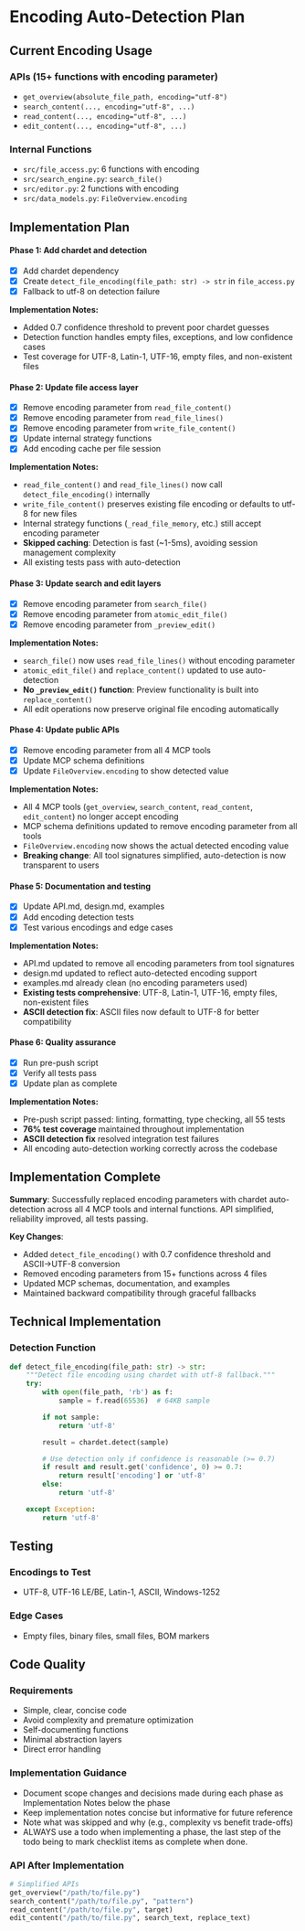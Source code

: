 # Encoding Auto-Detection Plan

## Current Encoding Usage

### APIs (15+ functions with encoding parameter)

- `get_overview(absolute_file_path, encoding="utf-8")`
- `search_content(..., encoding="utf-8", ...)`
- `read_content(..., encoding="utf-8", ...)`
- `edit_content(..., encoding="utf-8", ...)`

### Internal Functions

- `src/file_access.py`: 6 functions with encoding
- `src/search_engine.py`: `search_file()`
- `src/editor.py`: 2 functions with encoding
- `src/data_models.py`: `FileOverview.encoding`

## Implementation Plan

#### Phase 1: Add chardet and detection

- [x] Add chardet dependency
- [x] Create `detect_file_encoding(file_path: str) -> str` in `file_access.py`
- [x] Fallback to utf-8 on detection failure

**Implementation Notes:**

- Added 0.7 confidence threshold to prevent poor chardet guesses
- Detection function handles empty files, exceptions, and low confidence cases
- Test coverage for UTF-8, Latin-1, UTF-16, empty files, and non-existent files

#### Phase 2: Update file access layer

- [x] Remove encoding parameter from `read_file_content()`
- [x] Remove encoding parameter from `read_file_lines()`
- [x] Remove encoding parameter from `write_file_content()`
- [x] Update internal strategy functions
- [x] Add encoding cache per file session

**Implementation Notes:**

- `read_file_content()` and `read_file_lines()` now call `detect_file_encoding()` internally
- `write_file_content()` preserves existing file encoding or defaults to utf-8 for new files
- Internal strategy functions (`_read_file_memory`, etc.) still accept encoding parameter
- **Skipped caching**: Detection is fast (~1-5ms), avoiding session management complexity
- All existing tests pass with auto-detection

#### Phase 3: Update search and edit layers

- [x] Remove encoding parameter from `search_file()`
- [x] Remove encoding parameter from `atomic_edit_file()`
- [x] Remove encoding parameter from `_preview_edit()`

**Implementation Notes:**

- `search_file()` now uses `read_file_lines()` without encoding parameter
- `atomic_edit_file()` and `replace_content()` updated to use auto-detection
- **No `_preview_edit()` function**: Preview functionality is built into `replace_content()`
- All edit operations now preserve original file encoding automatically

#### Phase 4: Update public APIs

- [x] Remove encoding parameter from all 4 MCP tools
- [x] Update MCP schema definitions
- [x] Update `FileOverview.encoding` to show detected value

**Implementation Notes:**
- All 4 MCP tools (`get_overview`, `search_content`, `read_content`, `edit_content`) no longer accept encoding
- MCP schema definitions updated to remove encoding parameter from all tools
- `FileOverview.encoding` now shows the actual detected encoding value
- **Breaking change**: All tool signatures simplified, auto-detection is now transparent to users

#### Phase 5: Documentation and testing

- [x] Update API.md, design.md, examples
- [x] Add encoding detection tests
- [x] Test various encodings and edge cases

**Implementation Notes:**
- API.md updated to remove all encoding parameters from tool signatures
- design.md updated to reflect auto-detected encoding support
- examples.md already clean (no encoding parameters used)
- **Existing tests comprehensive**: UTF-8, Latin-1, UTF-16, empty files, non-existent files
- **ASCII detection fix**: ASCII files now default to UTF-8 for better compatibility

#### Phase 6: Quality assurance

- [x] Run pre-push script
- [x] Verify all tests pass
- [x] Update plan as complete

**Implementation Notes:**
- Pre-push script passed: linting, formatting, type checking, all 55 tests
- **76% test coverage** maintained throughout implementation
- **ASCII detection fix** resolved integration test failures
- All encoding auto-detection working correctly across the codebase

## Implementation Complete

**Summary**: Successfully replaced encoding parameters with chardet auto-detection across all 4 MCP tools and internal functions. API simplified, reliability improved, all tests passing.

**Key Changes**:
- Added `detect_file_encoding()` with 0.7 confidence threshold and ASCII→UTF-8 conversion
- Removed encoding parameters from 15+ functions across 4 files
- Updated MCP schemas, documentation, and examples
- Maintained backward compatibility through graceful fallbacks

## Technical Implementation

### Detection Function

```python
def detect_file_encoding(file_path: str) -> str:
    """Detect file encoding using chardet with utf-8 fallback."""
    try:
        with open(file_path, 'rb') as f:
            sample = f.read(65536)  # 64KB sample

        if not sample:
            return 'utf-8'

        result = chardet.detect(sample)

        # Use detection only if confidence is reasonable (>= 0.7)
        if result and result.get('confidence', 0) >= 0.7:
            return result['encoding'] or 'utf-8'
        else:
            return 'utf-8'

    except Exception:
        return 'utf-8'
```

## Testing

### Encodings to Test

- UTF-8, UTF-16 LE/BE, Latin-1, ASCII, Windows-1252

### Edge Cases

- Empty files, binary files, small files, BOM markers

## Code Quality

### Requirements

- Simple, clear, concise code
- Avoid complexity and premature optimization
- Self-documenting functions
- Minimal abstraction layers
- Direct error handling

### Implementation Guidance

- Document scope changes and decisions made during each phase as Implementation Notes below the phase
- Keep implementation notes concise but informative for future reference
- Note what was skipped and why (e.g., complexity vs benefit trade-offs)
- ALWAYS use a todo when implementing a phase, the last step of the todo being to mark checklist items as complete when done.

### API After Implementation

```python
# Simplified APIs
get_overview("/path/to/file.py")
search_content("/path/to/file.py", "pattern")
read_content("/path/to/file.py", target)
edit_content("/path/to/file.py", search_text, replace_text)
```
